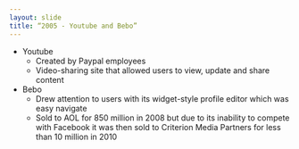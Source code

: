 ```yaml
---
layout: slide
title: “2005 - Youtube and Bebo”
---
```

*   Youtube
    *   Created by Paypal employees
    *   Video-sharing site that allowed users to view, update and share content
*   Bebo
    *   Drew attention to users with its widget-style profile editor which was easy navigate
    *   Sold to AOL for 850 million in 2008 but due to its inability to compete with Facebook it was then sold to Criterion Media Partners for less than 10 million in 2010
